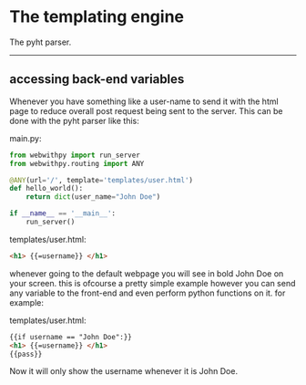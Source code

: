 # The templating engine
The pyht parser.

---

## accessing back-end variables
Whenever you have something like a user-name to send it with the html page to reduce overall post request being sent to
the server. This can be done with the pyht parser like this:

main.py:
```python
from webwithpy import run_server
from webwithpy.routing import ANY

@ANY(url='/', template='templates/user.html')
def hello_world():
    return dict(user_name="John Doe")

if __name__ == '__main__':
    run_server()
```

templates/user.html:
```html
<h1> {{=username}} </h1>
```

whenever going to the default webpage you will see in bold John Doe on your screen. this is ofcourse a pretty simple
example however you can send any variable to the front-end and even perform python functions on it. for example:

templates/user.html:
```html
{{if username == "John Doe":}} 
<h1> {{=username}} </h1>
{{pass}}
```

Now it will only show the username whenever it is John Doe.